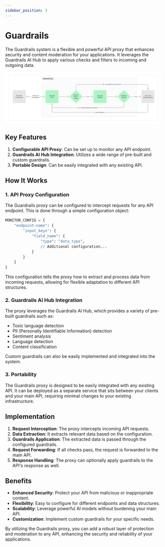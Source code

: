 ```yaml
---
sidebar_position: 3
---
```


# Guardrails

The Guardrails system is a flexible and powerful API proxy that enhances security and content moderation for your applications. It leverages the Guardrails AI Hub to apply various checks and filters to incoming and outgoing data.

![Guardrails Input](../../static/img/guardrails/in.png)

## Key Features

1. **Configurable API Proxy**: Can be set up to monitor any API endpoint.
2. **Guardrails AI Hub Integration**: Utilizes a wide range of pre-built and custom guardrails.
3. **Portable Design**: Can be easily integrated with any existing API.

## How It Works

### 1. API Proxy Configuration

The Guardrails proxy can be configured to intercept requests for any API endpoint. This is done through a simple configuration object:

```python
MONITOR_CONFIG = {
    "endpoint-name": {
        "input_keys": {
            "field_name": {
                "type": "data_type",
                // Additional configuration...
            }
        }
    }
}
```

This configuration tells the proxy how to extract and process data from incoming requests, allowing for flexible adaptation to different API structures.

### 2. Guardrails AI Hub Integration

The proxy leverages the Guardrails AI Hub, which provides a variety of pre-built guardrails such as:

- Toxic language detection
- PII (Personally Identifiable Information) detection
- Sentiment analysis
- Language detection
- Content classification

Custom guardrails can also be easily implemented and integrated into the system.

### 3. Portability

The Guardrails proxy is designed to be easily integrated with any existing API. It can be deployed as a separate service that sits between your clients and your main API, requiring minimal changes to your existing infrastructure.

## Implementation

1. **Request Interception**: The proxy intercepts incoming API requests.
2. **Data Extraction**: It extracts relevant data based on the configuration.
3. **Guardrails Application**: The extracted data is passed through the configured guardrails.
4. **Request Forwarding**: If all checks pass, the request is forwarded to the main API.
5. **Response Handling**: The proxy can optionally apply guardrails to the API's response as well.

## Benefits

- **Enhanced Security**: Protect your API from malicious or inappropriate content.
- **Flexibility**: Easy to configure for different endpoints and data structures.
- **Scalability**: Leverage powerful AI models without burdening your main API.
- **Customization**: Implement custom guardrails for your specific needs.

By utilizing the Guardrails proxy, you can add a robust layer of protection and moderation to any API, enhancing the security and reliability of your applications.
